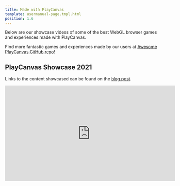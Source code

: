 ```yaml
---
title: Made with PlayCanvas
template: usermanual-page.tmpl.html
position: 1.6
---
```


Below are our showcase videos of some of the best WebGL browser games and experiences made with PlayCanvas.

Find more fantastic games and experiences made by our users at [Awesome PlayCanvas GitHub repo][awesome-playcanvas]!

## PlayCanvas Showcase 2021
Links to the content showcased can be found on the [blog post][2021-blog-post].
<iframe width="560" height="315" src="https://www.youtube.com/embed/FrUUrVRpbzg" title="YouTube video player" frameborder="0" allow="accelerometer; autoplay; clipboard-write; encrypted-media; gyroscope; picture-in-picture" allowfullscreen></iframe>

[awesome-playcanvas]: https://github.com/playcanvas/awesome-playcanvas
[2021-blog-post]: https://blog.playcanvas.com/playcanvas-showcase-2021/